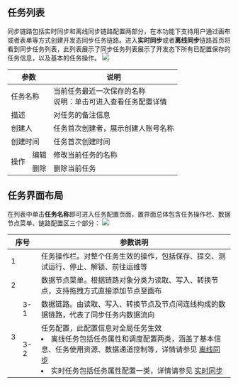 ## 任务列表
同步链路包括实时同步和离线同步链路配置两部分，在本功能下支持用户通过画布或者表单等方式创建开发态同步任务链路。进入**实时同步**或者**离线同步**链路首页将看到同步任务列表，此列表展示了同步任务列表展示了开发态下所有已配置保存的任务信息，以及基本的任务操作。
![](https://qcloudimg.tencent-cloud.cn/raw/85e7103c8ffd0a4ba1a936624babaa1b.png)
<table>
<thead>
<tr>
<th colspan=2>参数</th>
<th >说明</th>
</tr>
</thead>
<tbody>
<tr>
<td colspan=2>任务名称</td>
<td>当前任务最近一次保存的名称<br>说明：单击可进入查看任务配置详情</td>
</tr>
<tr>
<td colspan=2>描述</td>
<td>对任务的备注信息</td>
</tr><tr>
<td colspan=2>创建人</td>
<td>任务首次创建者，展示创建人账号名称</td>
</tr>
<tr>
<td colspan=2>创建时间</td>
<td>任务首次创建时间</td>
</tr>
<tr>
<td rowspan=2>操作</td>
<td>编辑</td>
<td>修改当前任务的名称</td>
</tr>
<tr>
<td>删除</td>
<td>删除当前任务</td>
</tr>
</tbody>
</table>

## 任务界面布局
在列表中单击**任务名称**即可进入任务配置页面，置界面总体包含任务操作栏、数据节点菜单、链路配置区三个部分：
![](https://qcloudimg.tencent-cloud.cn/raw/d1b6024792b539969fffb14416b30b38.png)
<table>
<thead>
<tr>
<th colspan=2>序号</th>
<th >参数说明</th>
</tr>
</thead>
<tbody>
<tr>
<td colspan=2>1</td>
<td>任务操作栏。对整个任务生效的操作，包括保存、提交、测试运行、停止、解锁、前往运维等</td>
</tr>
<tr>
<td colspan=2>2</td>
<td>数据节点菜单。根据链路对象分类为读取、写入、转换节点，支持拖拽方式直接添加节点至画布</td>
</tr>
<tr>
<td rowspan=2>3</td>
<td>3-1</td>
<td>数据链路。由读取、写入、转换节点及节点间连线构成的数据链路，代表了同步任务内数据流向</td>
</tr>
<tr>
<td>3-2	</td>
<td>任务配置，此配置信息对全局任务生效<li>离线任务包括任务属性和调度配置两类，涵盖了基本信息、任务使用资源、数据通道控制等，详情请参见 <a href="https://cloud.tencent.com/document/product/1580/77357">离线同步</a>
<li>实时任务包括任务属性配置一类，详情请参见 <a href="https://cloud.tencent.com/document/product/1580/77352">实时同步</a></td>
</tr>
</tbody>
</table>
